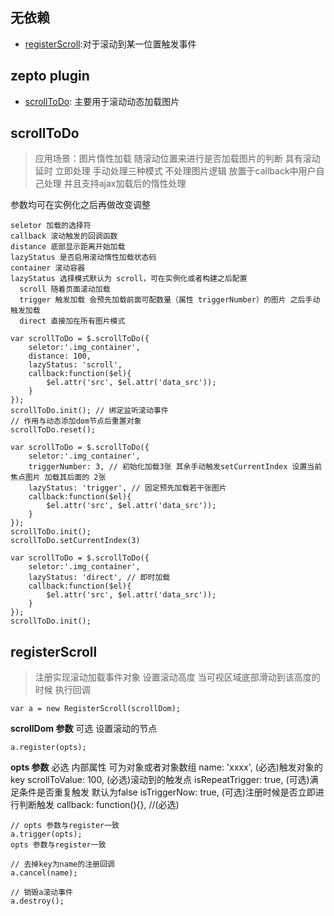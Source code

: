 ## 无依赖

- [registerScroll](https://github.com/niyingfeng/plugin#registerscroll):对于滚动到某一位置触发事件

## zepto plugin

- [scrollToDo](https://github.com/niyingfeng/plugin#scrolltodo): 主要用于滚动动态加载图片



## scrollToDo

> 应用场景：图片惰性加载 随滚动位置来进行是否加载图片的判断
> 具有滚动延时 立即处理 手动处理三种模式
> 不处理图片逻辑 放置于callback中用户自己处理
> 并且支持ajax加载后的惰性处理

参数均可在实例化之后再做改变调整

```
seletor 加载的选择符
callback 滚动触发的回调函数
distance 底部显示距离开始加载
lazyStatus 是否启用滚动惰性加载状态码
container 滚动容器
lazyStatus 选择模式默认为 scroll，可在实例化或者构建之后配置
  scroll 随着页面滚动加载
  trigger 触发加载 会预先加载前面可配数量（属性 triggerNumber）的图片 之后手动触发加载 
  direct 直接加在所有图片模式

var scrollToDo = $.scrollToDo({
    seletor:'.img_container', 
    distance: 100,
    lazyStatus: 'scroll',
    callback:function($el){
        $el.attr('src', $el.attr('data_src'));
    }
});
scrollToDo.init(); // 绑定监听滚动事件
// 作用与动态添加dom节点后重置对象
scrollToDo.reset();

var scrollToDo = $.scrollToDo({
    seletor:'.img_container', 
    triggerNumber: 3, // 初始化加载3张 其余手动触发setCurrentIndex 设置当前焦点图片 加载其后面的 2张
    lazyStatus: 'trigger', // 固定预先加载若干张图片
    callback:function($el){
        $el.attr('src', $el.attr('data_src'));
    }
});
scrollToDo.init(); 
scrollToDo.setCurrentIndex(3)

var scrollToDo = $.scrollToDo({
    seletor:'.img_container', 
    lazyStatus: 'direct', // 即时加载
    callback:function($el){
        $el.attr('src', $el.attr('data_src'));
    }
});
scrollToDo.init(); 
```


## registerScroll

> 注册实现滚动加载事件对象
> 设置滚动高度 当可视区域底部滑动到该高度的时候 执行回调

```
var a = new RegisterScroll(scrollDom);
```

**scrollDom 参数**
可选 设置滚动的节点

```
a.register(opts);
```

**opts 参数**
必选 内部属性 可为对象或者对象数组
name: 'xxxx',   (必选)触发对象的key
scrollToValue: 100, (必选)滚动到的触发点
isRepeatTrigger: true, (可选)满足条件是否重复触发 默认为false
isTriggerNow: true, (可选)注册时候是否立即进行判断触发
callback: function(){},   //(必选) 

```
// opts 参数与register一致
a.trigger(opts);
opts 参数与register一致

// 去掉key为name的注册回调
a.cancel(name);

// 销毁a滚动事件
a.destroy();
```